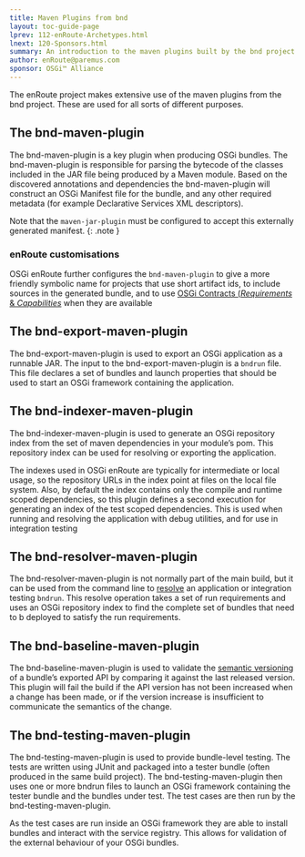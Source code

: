 ```yaml
---
title: Maven Plugins from bnd  
layout: toc-guide-page
lprev: 112-enRoute-Archetypes.html  
lnext: 120-Sponsors.html 
summary: An introduction to the maven plugins built by the bnd project and used in enRoute 
author: enRoute@paremus.com
sponsor: OSGi™ Alliance 
---
```


The enRoute project makes extensive use of the maven plugins from the bnd project. These are used for all sorts of different purposes.

## The bnd-maven-plugin

The bnd-maven-plugin is a key plugin when producing OSGi bundles. The bnd-maven-plugin is responsible for parsing the bytecode of the classes included in the JAR file being produced by a Maven module. Based on the discovered annotations and dependencies the bnd-maven-plugin will construct an OSGi Manifest file for the bundle, and any other required metadata (for example Declarative Services XML descriptors).

Note that the `maven-jar-plugin` must be configured to accept this externally generated manifest.
{: .note }

### enRoute customisations

OSGi enRoute further configures the `bnd-maven-plugin` to give a more friendly symbolic name for projects that use short artifact ids, to include sources in the generated bundle, and to use [OSGi Contracts (_Requirements_ & _Capabilities_](/faq/200-resolving.html) when they are available

## The bnd-export-maven-plugin

The bnd-export-maven-plugin is used to export an OSGi application as a runnable JAR. The input to the bnd-export-maven-plugin is a `bndrun` file. This file declares a set of bundles and launch properties that should be used to start an OSGi framework containing the application.

## The bnd-indexer-maven-plugin
The bnd-indexer-maven-plugin is used to generate an OSGi repository index from the set of maven dependencies in your module’s pom. This repository index can be used for resolving or exporting the application.

The indexes used in OSGi enRoute are typically for intermediate or local usage, so the repository URLs in the index point at files on the local file system. Also, by default the index contains only the compile and runtime scoped dependencies, so this plugin defines a second execution for generating an index of the test scoped dependencies. This is used when running and resolving the application with debug utilities, and for use in integration testing

## The bnd-resolver-maven-plugin

The bnd-resolver-maven-plugin is not normally part of the main build, but it can be used from the command line to [resolve](/faq/200-resolving.html) an application or integration testing `bndrun`. This resolve operation takes a set of run requirements and uses an OSGi repository index to find the complete set of bundles that need to b deployed to satisfy the run requirements.

## The bnd-baseline-maven-plugin
The bnd-baseline-maven-plugin is used to validate the [semantic versioning](/FAQ/210-semantic_versioning.md) of a bundle’s exported API by comparing it against the last released version. This plugin will fail the build if the API version has not been increased when a change has been made, or if the version increase is insufficient to communicate the semantics of the change.

## The bnd-testing-maven-plugin

The bnd-testing-maven-plugin is used to provide bundle-level testing. The tests are written using JUnit and packaged into a tester bundle (often produced in the same build project). The bnd-testing-maven-plugin then uses one or more bndrun files to launch an OSGi framework containing the tester bundle and the bundles under test. The test cases are then run by the bnd-testing-maven-plugin.

As the test cases are run inside an OSGi framework they are able to install bundles and interact with the service registry. This allows for validation of the external behaviour of your OSGi bundles.
